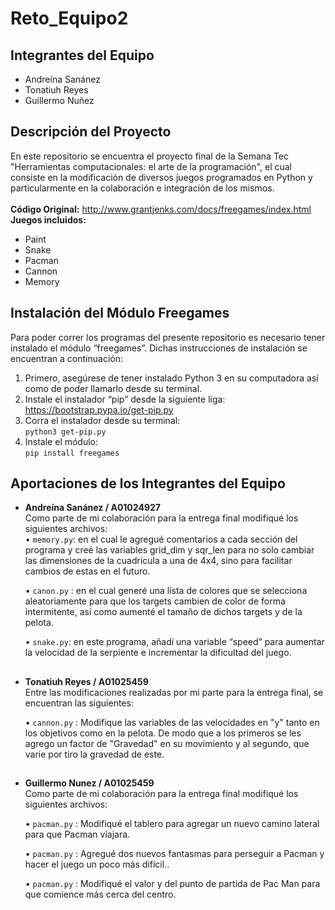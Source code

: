 # Reto_Equipo2
## Integrantes del Equipo
- Andreína Sanánez <br>
- Tonatiuh Reyes <br>
- Guillermo Nuñez <br>

## **Descripción del Proyecto**<br>
En este repositorio se encuentra el proyecto final de la Semana Tec "Herramientas computacionales: el arte de la programación", el cual consiste en la modificación de diversos juegos programados en Python y particularmente en la colaboración e integración de los mismos. <br>
<br>
**Código Original:** http://www.grantjenks.com/docs/freegames/index.html <br>
**Juegos incluidos:**
-	Paint
-	Snake
-	Pacman
-	Cannon
-	Memory <br>

## Instalación del Módulo Freegames
Para poder correr los programas del presente repositorio es necesario tener instalado el módulo “freegames”. Dichas instrucciones de instalación se encuentran a continuación: <br>
1.	Primero, asegúrese de tener instalado Python 3 en su computadora así como de poder llamarlo desde su terminal. 
2.	Instale el instalador “pip” desde la siguiente liga: https://bootstrap.pypa.io/get-pip.py
3.	Corra el instalador desde su terminal: <br>
`python3 get-pip.py`
4.	Instale el módulo: <br>
`pip install freegames`

## Aportaciones de los Integrantes del Equipo
-	**Andreína Sanánez / A01024927** <br>
Como parte de mi colaboración para la entrega final modifiqué los siguientes archivos: <br>
    •	`memory.py`: en el cual le agregué comentarios a cada sección del programa y creé las variables grid_dim y sqr_len para no solo cambiar las dimensiones de la cuadrícula a           una de 4x4, sino para facilitar cambios de estas en el futuro. <br>
    
    •	`canon.py` : en el cual generé una lista de colores que se selecciona aleatoriamente para que los targets cambien de color de forma intermitente, así como aumenté el tamaño de       dichos targets y de la pelota.<br>
    
    •	`snake.py`: en este programa, añadí una variable “speed” para aumentar la velocidad de la serpiente e incrementar la dificultad del juego. <br>
    
 ##
-	**Tonatiuh Reyes / A01025459** <br>
Entre las modificaciones realizadas por mi parte para la entrega final, se encuentran las siguientes: <br>

    •	`cannon.py` : Modifique las variables de las velocidades en "y" tanto en los objetivos como en la pelota. De modo que a los primeros se les agrego un factor de "Gravedad" en su movimiento y al segundo, que varie por tiro la gravedad de este.<br>
##
-	**Guillermo Nunez / A01025459** <br>
Como parte de mi colaboración para la entrega final modifiqué los siguientes archivos: <br>

    •	`pacman.py` : Modifiqué el tablero para agregar un nuevo camino lateral para que Pacman viajara. <br>

    •	`pacman.py` : Agregué dos nuevos fantasmas para perseguir a Pacman y hacer el juego un poco más difícil.. <br>

    •	`pacman.py` : Modifiqué el valor y del punto de partida de Pac Man para que comience más cerca del centro. <br>
    
